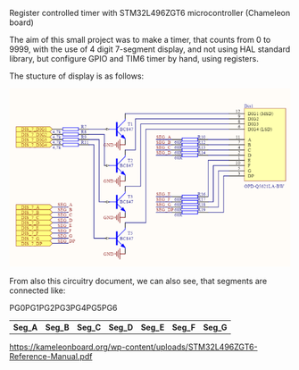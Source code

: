 <h>Register controlled timer with STM32L496ZGT6 microcontroller (Chameleon board)</h>

<p>The aim of this small project was to make a timer, that counts from 0 to 9999, with the use of 4 digit 7-segment display, and not using HAL standard library, but configure GPIO and TIM6 timer by hand, using registers.</p>
<p>The stucture of display is as follows:</p>
<img src="images_7s/segment.png"/>
<p>From also this circuitry document, we can also see, that segments are connected like:</p>
<table>
  <tr>
    <th>Seg_A</th>
    <th>Seg_B</th>
    <th>Seg_C</th>
    <th>Seg_D</th>
    <th>Seg_E</th>
    <th>Seg_F</th>
    <th>Seg_G</th>
  </tr>
  <tr>
    <tb>PG0</tb>
    <tb>PG1</tb>
    <tb>PG2</tb>
    <tb>PG3</tb>
    <tb>PG4</tb>
    <tb>PG5</tb>
    <tb>PG6</tb>
  </tr>
</table>


https://kameleonboard.org/wp-content/uploads/STM32L496ZGT6-Reference-Manual.pdf
